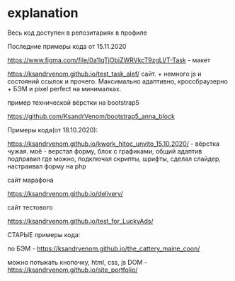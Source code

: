 # explanation

Весь код доступен в репозитариях в профиле

Последние примеры кода от 15.11.2020

https://www.figma.com/file/0a1IqTjObiZWRVkcT9zgLl/T-Task - макет

https://ksandrvenom.github.io/test_task_alef/ сайт. + немного js и состояний ссылок и прочего. Максимально адаптивно, кроссбраузерно + БЭМ и pixel perfect на минималках.

пример технической вёрстки на bootstrap5

https://github.com/KsandrVenom/bootstrap5_anna_block
 
Примеры кода(от 18.10.2020):

https://ksandrvenom.github.io/kwork_hitoc_unvito_15.10.2020/ - вёрстка чужая. моё - верстал форму, блок с графиками, общий адаптив подправил где можно, подключал скрипты, шрифты, сделал слайдер, настраивал форму на php

сайт марафона

https://ksandrvenom.github.io/delivery/

сайт тестового

https://ksandrvenom.github.io/test_for_LuckyAds/

СТАРЫЕ примеры кода:

по БЭМ - https://ksandrvenom.github.io/the_cattery_maine_coon/

можно потыкать кнопочку, html, css, js DOM - https://ksandrvenom.github.io/site_portfolio/

